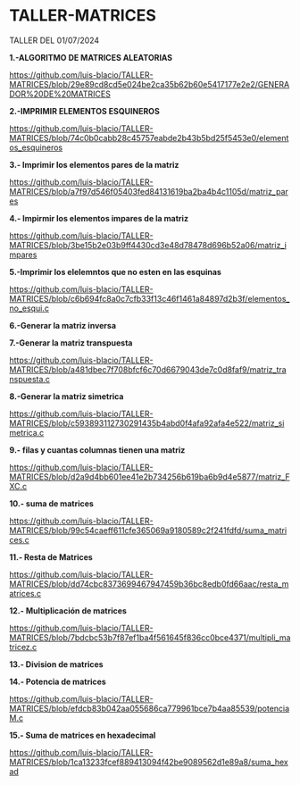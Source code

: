 # TALLER-MATRICES
TALLER DEL 01/07/2024


**1.-ALGORITMO DE MATRICES ALEATORIAS**


https://github.com/luis-blacio/TALLER-MATRICES/blob/29e89cd8cd5e024be2ca35b62b60e5417177e2e2/GENERADOR%20DE%20MATRICES


**2.-IMPRIMIR ELEMENTOS ESQUINEROS**


https://github.com/luis-blacio/TALLER-MATRICES/blob/74c0b0cabb28c45757eabde2b43b5bd25f5453e0/elementos_esquineros


**3.- Imprimir los elementos pares de la matriz**


https://github.com/luis-blacio/TALLER-MATRICES/blob/a7f97d546f05403fed84131619ba2ba4b4c1105d/matriz_pares


**4.- Impirmir los elementos impares de la matriz**

https://github.com/luis-blacio/TALLER-MATRICES/blob/3be15b2e03b9ff4430cd3e48d78478d696b52a06/matriz_impares


**5.-Imprimir los elelemntos que no esten en las esquinas**

https://github.com/luis-blacio/TALLER-MATRICES/blob/c6b694fc8a0c7cfb33f13c46f1461a84897d2b3f/elementos_no_esqui.c


**6.-Generar la matriz inversa**


**7.-Generar la matriz transpuesta**

https://github.com/luis-blacio/TALLER-MATRICES/blob/a481dbec7f708bfcf6c70d6679043de7c0d8faf9/matriz_transpuesta.c


**8.-Generar la matriz simetrica**

https://github.com/luis-blacio/TALLER-MATRICES/blob/c593893112730291435b4abd0f4afa92afa4e522/matriz_simetrica.c


**9.- filas y cuantas columnas tienen una matriz**

https://github.com/luis-blacio/TALLER-MATRICES/blob/d2a9d4bb601ee41e2b734256b619ba6b9d4e5877/matriz_FXC.c


**10.- suma de matrices**

https://github.com/luis-blacio/TALLER-MATRICES/blob/99c54caeff611cfe365069a9180589c2f241fdfd/suma_matrices.c

**11.- Resta de Matrices**

https://github.com/luis-blacio/TALLER-MATRICES/blob/dd74cbc8373699467947459b36bc8edb0fd66aac/resta_matrices.c

**12.- Multiplicación de matrices**

https://github.com/luis-blacio/TALLER-MATRICES/blob/7bdcbc53b7f87ef1ba4f561645f836cc0bce4371/multipli_matricez.c

**13.- Division de matrices**


**14.- Potencia de matrices**

https://github.com/luis-blacio/TALLER-MATRICES/blob/efdcb83b042aa055686ca779961bce7b4aa85539/potenciaM.c


**15.- Suma de matrices en hexadecimal**

https://github.com/luis-blacio/TALLER-MATRICES/blob/1ca13233fcef889413094f42be9089562d1e89a8/suma_hexad

